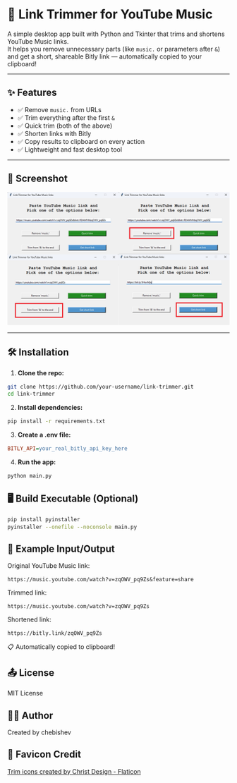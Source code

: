 # 🎵 Link Trimmer for YouTube Music

A simple desktop app built with Python and Tkinter that trims and shortens YouTube Music links.  
It helps you remove unnecessary parts (like `music.` or parameters after `&`) and get a short, shareable Bitly link — automatically copied to your clipboard!

---

## ✨ Features

- ✅ Remove `music.` from URLs
- ✅ Trim everything after the first `&`
- ✅ Quick trim (both of the above)
- ✅ Shorten links with Bitly
- ✅ Copy results to clipboard on every action
- ✅ Lightweight and fast desktop tool

---

## 📸 Screenshot

![image](link-trimer.png)

---

## 🛠️ Installation

1. **Clone the repo:**

```bash
git clone https://github.com/your-username/link-trimmer.git
cd link-trimmer
```

2. **Install dependencies:**

```bash
pip install -r requirements.txt
```

3. **Create a .env file:**
```ini
BITLY_API=your_real_bitly_api_key_here
```

4. **Run the app:**

```bash
python main.py
```

## 🖥️ Build Executable (Optional)
```bash
pip install pyinstaller
pyinstaller --onefile --noconsole main.py
```

## 📄 Example Input/Output
Original YouTube Music link:
```arduino
https://music.youtube.com/watch?v=zqOWV_pq9Zs&feature=share
```

Trimmed link:
```arduino
https://music.youtube.com/watch?v=zqOWV_pq9Zs
```

Shortened link:
```arduino
https://bitly.link/zqOWV_pq9Zs
```
📋 Automatically copied to clipboard!


## 📤 License
MIT License

## 🙋‍♂️ Author
Created by chebishev

## 🙋 Favicon Credit
<a href="https://www.flaticon.com/free-icons/trim" title="trim icons">Trim icons created by Christ Design - Flaticon</a>